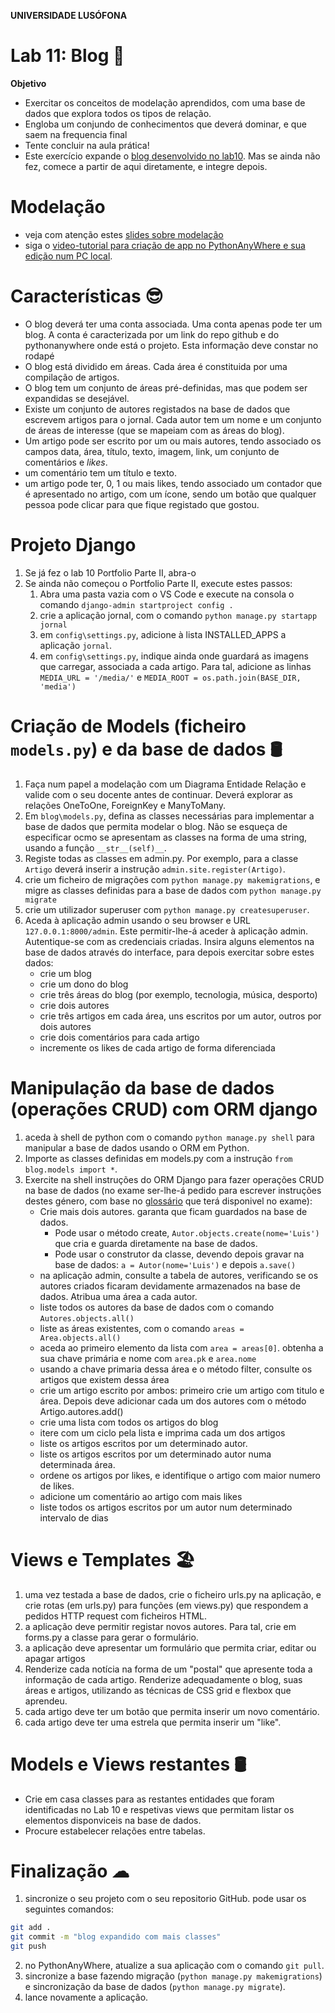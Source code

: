 **UNIVERSIDADE LUSÓFONA**

# Lab 11: Blog 📓

**Objetivo**
* Exercitar os conceitos de modelação aprendidos, com uma base de dados que explora todos os tipos de relação.
* Engloba um conjundo de conhecimentos que deverá dominar, e que saem na frequencia final
* Tente concluir na aula prática!
* Este exercício expande o [blog desenvolvido no lab10](https://github.com/ULHT-PW/pw-lab10/tree/main#1-blog). Mas se ainda não fez, comece a partir de aqui diretamente, e integre depois.

# Modelação
* veja com atenção estes [slides sobre modelação](https://moodle.ensinolusofona.pt/pluginfile.php/549222/mod_label/intro/pw-04-django-03-models.pdf)
* siga o [video-tutorial para criação de app no PythonAnyWhere e sua edição num PC local](https://educast.fccn.pt/vod/clips/29lxpwwtds/html5.html?locale=pt).

# Características 😎
* O blog deverá ter uma conta associada. Uma conta apenas pode ter um blog. A conta é caracterizada por um link do repo github e do pythonanywhere onde está o projeto. Esta informação deve constar no rodapé
* O blog está dividido em áreas. Cada área é constituida por uma compilação de artigos.
* O blog tem um conjunto de áreas pré-definidas, mas que podem ser expandidas se desejável.
* Existe um conjunto de autores registados na base de dados que escrevem artigos para o jornal. Cada autor tem um nome e um conjunto de áreas de interesse (que se mapeiam com as áreas do blog).
* Um artigo pode ser escrito por um ou mais autores, tendo associado os campos data, área, título, texto, imagem, link, um conjunto de comentários e *likes*.
* um comentário tem um título e texto.
* um artigo pode ter, 0, 1  ou mais likes, tendo associado um contador que é apresentado no artigo, com um ícone, sendo um botão que qualquer pessoa pode clicar para que fique registado que gostou.

# Projeto Django

1. Se já fez o lab 10 Portfolio Parte II, abra-o
3. Se ainda não começou o Portfolio Parte II, execute estes passos: 
    1. Abra uma pasta vazia com o VS Code e execute na consola o comando `django-admin startproject config .` 
    2. crie a aplicação jornal, com o comando `python manage.py startapp jornal`
    4. em `config\settings.py`, adicione à lista INSTALLED_APPS a aplicação `jornal`. 
    5. em `config\settings.py`, indique ainda onde guardará as imagens que carregar, associada a cada artigo. Para tal, adicione as linhas `MEDIA_URL = '/media/'`  e  `MEDIA_ROOT = os.path.join(BASE_DIR, 'media')`

# Criação de Models (ficheiro `models.py`) e da base de dados 🛢

1. Faça num papel a modelação com um Diagrama Entidade Relação e valide com o seu docente antes de continuar. Deverá explorar as relações OneToOne, ForeignKey e ManyToMany.
2. Em `blog\models.py`, defina as classes necessárias para implementar a base de dados que permita modelar o blog. Não se esqueça de especificar ocmo se apresentam as classes na forma de uma string, usando a função `__str__(self)__`.  
3. Registe todas as classes em admin.py. Por exemplo, para a classe `Artigo`  deverá inserir a instrução `admin.site.register(Artigo)`.
4. crie um ficheiro de migrações com `python manage.py makemigrations`, e migre as classes definidas para a base de dados com `python manage.py migrate`
5. crie um utilizador superuser com `python manage.py createsuperuser`. 
6. Aceda à aplicação admin usando o seu browser e URL `127.0.0.1:8000/admin`. Este permitir-lhe-á aceder à aplicação admin. Autentique-se com as credenciais criadas. Insira alguns elementos na base de dados através do interface, para depois exercitar sobre estes dados:
   * crie um blog
   * crie um dono do blog
   * crie três áreas do blog (por exemplo, tecnologia, música, desporto)
   * crie dois autores
   * crie três artigos em cada área, uns escritos por um autor, outros por dois autores
   * crie dois comentários para cada artigo
   * incremente os likes de cada artigo de forma diferenciada

# Manipulação da base de dados (operações CRUD) com ORM django
1. aceda à shell de python com o comando `python manage.py shell` para manipular a base de dados usando o ORM em Python. 
2. Importe as classes definidas em models.py com a instrução `from blog.models import *`. 
2. Exercite na shell instruções do ORM Django para fazer operações CRUD na base de dados (no exame ser-lhe-á pedido para escrever instruções destes género, com base no [glossário]([url](https://moodle.ensinolusofona.pt/pluginfile.php/549224/mod_resource/content/4/PW_glossario_2023.pdf)) que terá disponivel no exame):
   * Crie mais dois autores. garanta que ficam guardados na base de dados. 
       * Pode usar o método create, `Autor.objects.create(nome='Luis')` que cria e guarda diretamente na base de dados.
       * Pode usar o construtor da classe, devendo depois gravar na base de dados: `a = Autor(nome='Luis')` e depois `a.save()`
   * na aplicação admin, consulte a tabela de autores, verificando se os autores criados ficaram devidamente armazenados na base de dados. Atribua uma área a cada autor.
   * liste todos os autores da base de dados com o comando `Autores.objects.all()`
   * liste as áreas existentes,  com o comando `areas = Area.objects.all()`
   * aceda ao primeiro elemento da lista com `area = areas[0]`. obtenha a sua chave primária e nome com `area.pk` e  `area.nome`
   * usando a chave primaria dessa área e o método filter, consulte os artigos que existem dessa área
   * crie um artigo escrito por ambos: primeiro crie um artigo com titulo e área. Depois deve adicionar cada um dos autores com o método Artigo.autores.add()
   * crie uma lista com todos os artigos do blog
   * itere com um ciclo pela lista e imprima cada um dos artigos 
   * liste os artigos escritos por um determinado autor. 
   * liste os artigos escritos por um determinado autor numa determinada área. 
   * ordene os artigos por likes, e identifique o artigo com maior numero de likes. 
   * adicione um comentário ao artigo com mais likes
   * liste todos os artigos escritos por um autor num determinado intervalo de dias

# Views e Templates 🏖
1. uma vez testada a base de dados, crie o ficheiro urls.py na aplicação, e crie rotas (em urls.py) para funções (em views.py) que respondem a pedidos HTTP request com ficheiros HTML.
2. a aplicação deve permitir registar novos autores. Para tal, crie em forms.py a classe para gerar o formulário.
3.  a aplicação deve apresentar um formulário que permita criar, editar ou apagar artigos 
4.  Renderize cada notícia na forma de um "postal" que apresente toda a informação de cada artigo. Renderize adequadamente o blog, suas áreas e artigos, utilizando as técnicas de CSS grid e flexbox que aprendeu. 
5.  cada artigo deve ter um botão que permita inserir um novo comentário. 
6.  cada artigo deve ter uma estrela que permita inserir um "like". 


# Models e Views restantes 🛢
* Crie em casa classes para as restantes entidades que foram identificadas no Lab 10 e respetivas views que permitam listar os elementos disponviceis na base de dados.
* Procure estabelecer relações entre tabelas.

# Finalização ☁
1. sincronize o seu projeto com o seu repositorio GitHub. pode usar os seguintes comandos:
```Bash
git add .
git commit -m "blog expandido com mais classes"
git push
```
2. no PythonAnyWhere, atualize a sua aplicação com o comando `git pull`.
3. sincronize a base fazendo migração (`python manage.py makemigrations`) e sincronização da base de dados (`python manage.py migrate`).
4. lance novamente a aplicação.
